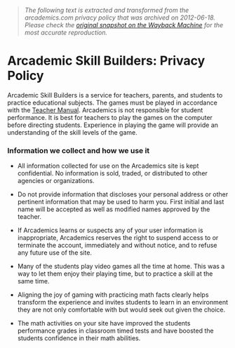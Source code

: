 > *The following text is extracted and transformed from the arcademics.com privacy policy that was archived on 2012-06-18. Please check the [original snapshot on the Wayback Machine](https://web.archive.org/web/20120618103621id_/http%3A//www.arcademics.com/privacy) for the most accurate reproduction.*

# Arcademic Skill Builders: Privacy Policy

Arcademic Skill Builders is a service for teachers, parents, and students to practice educational subjects. The games must be played in accordance with the [Teacher Manual](https://web.archive.org/manual/). Arcademics is not responsible for student performance. It is best for teachers to play the games on the computer before directing students. Experience in playing the game will provide an understanding of the skill levels of the game.

### Information we collect and how we use it

  * All information collected for use on the Arcademics site is kept confidential. No information is sold, traded, or distributed to other agencies or organizations.
  

  * Do not provide information that discloses your personal address or other pertinent information that may be used to harm you. First initial and last name will be accepted as well as modified names approved by the teacher.
  

  * If Arcademics learns or suspects any of your user information is inappropriate, Arcademics reserves the right to suspend access to or terminate the account, immediately and without notice, and to refuse any future use of the site.
  



  * Many of the students play video games all the time at home. This was a way to let them enjoy their playing time, but to practice a skill at the same time.

  * Aligning the joy of gaming with practicing math facts clearly helps transform the experience and invites students to learn in an environment they are not only comfortable with but would seek out given the choice.

  * The math activities on your site have improved the students performance grades in classroom timed tests and have boosted the students confidence in their math abilities.



